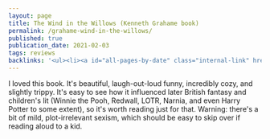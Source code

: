 ```yaml
---
layout: page
title: The Wind in the Willows (Kenneth Grahame book)
permalink: /grahame-wind-in-the-willows/
published: true
publication_date: 2021-02-03
tags: reviews
backlinks: '<ul><li><a id="all-pages-by-date" class="internal-link" href="/all-pages-by-date/">All pages by date</a></li><li><a id="books-published-in-1900s" class="internal-link" href="/books-published-in-1900s/">Books I&#39;ve read that were published in 1900s</a></li><li><a id="books-read-in-2021" class="internal-link" href="/books-read-in-2021/">Books I read in 2021</a></li><li><a id="books-tagged-british-literature" class="internal-link" href="/books-tagged-british-literature/">Books tagged &#39;british-literature&#39;</a></li><li><a id="books-tagged-childrens" class="internal-link" href="/books-tagged-childrens/">Books tagged &#39;childrens&#39;</a></li><li><a id="books-tagged-fiction" class="internal-link" href="/books-tagged-fiction/">Books tagged &#39;fiction&#39;</a></li><li><a id="books-tagged-literary-fiction" class="internal-link" href="/books-tagged-literary-fiction/">Books tagged &#39;literary-fiction&#39;</a></li><li><a id="books-tagged-nature-writing" class="internal-link" href="/books-tagged-nature-writing/">Books tagged &#39;nature-writing&#39;</a></li><li><a id="reviews" class="internal-link" href="/reviews/">Reviews</a></li></ul>'
---
```


I loved this book. It's beautiful, laugh-out-loud funny, incredibly cozy, and slightly trippy. It's easy to see how it influenced later British fantasy and children's lit (Winnie the Pooh, Redwall, LOTR, Narnia, and even Harry Potter to some extent), so it's worth reading just for that. Warning: there's a bit of mild, plot-irrelevant sexism, which should be easy to skip over if reading aloud to a kid.